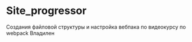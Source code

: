 # Site_progressor
Создания файловой структуры и настройка вебпака по видеокурсу по webpack Владилен
